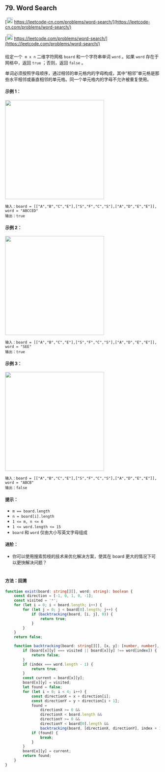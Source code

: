 ## 79. Word Search

[<img src="https://static.leetcode-cn.com/cn-mono-assets/production/assets/logo-dark-cn.c42314a8.svg" height="20" /> https://leetcode-cn.com/problems/word-search/](https://leetcode-cn.com/problems/word-search/)

[<img src="https://assets.leetcode.com/static_assets/public/webpack_bundles/images/logo-dark.e99485d9b.svg" height="20"/> https://leetcode.com/problems/word-search/](https://leetcode.com/problems/word-search/)

###

给定一个  `m x n` 二维字符网格 `board` 和一个字符串单词 `word` 。如果 `word` 存在于网格中，返回 `true` ；否则，返回 `false` 。

单词必须按照字母顺序，通过相邻的单元格内的字母构成，其中“相邻”单元格是那些水平相邻或垂直相邻的单元格。同一个单元格内的字母不允许被重复使用。

#### 示例 1：

<img src="https://assets.leetcode.com/uploads/2020/11/04/word2.jpg" width="322" />

```
输入：board = [["A","B","C","E"],["S","F","C","S"],["A","D","E","E"]], word = "ABCCED"
输出：true
```

#### 示例 2：

<img src="https://assets.leetcode.com/uploads/2020/11/04/word-1.jpg" width="322" />

```
输入：board = [["A","B","C","E"],["S","F","C","S"],["A","D","E","E"]], word = "SEE"
输出：true
```

#### 示例 3：

<img src="https://assets.leetcode.com/uploads/2020/10/15/word3.jpg"  width="322" />

```
输入：board = [["A","B","C","E"],["S","F","C","S"],["A","D","E","E"]], word = "ABCB"
输出：false
```

#### 提示：

-   `m == board.length`
-   `n = board[i].length`
-   `1 <= m, n <= 6`
-   `1 <= word.length <= 15`
-   `board` 和 `word` 仅由大小写英文字母组成

#### 进阶：

-   你可以使用搜索剪枝的技术来优化解决方案，使其在 board 更大的情况下可以更快解决问题？

#

#### 方法：回溯

```ts
function exist(board: string[][], word: string): boolean {
    const direction = [-1, 0, 1, 0, -1];
    const visited = '*';
    for (let i = 0; i < board.length; i++) {
        for (let j = 0; j < board[0].length; j++) {
            if (backtracking(board, [i, j], 0)) {
                return true;
            }
        }
    }
    return false;

    function backtracking(board: string[][], [x, y]: [number, number], index: number): boolean {
        if (board[x][y] === visited || board[x][y] !== word[index]) {
            return false;
        }
        if (index === word.length - 1) {
            return true;
        }
        const current = board[x][y];
        board[x][y] = visited;
        let found = false;
        for (let i = 0; i < 4; i++) {
            const directionX = x + direction[i];
            const directionY = y + direction[i + 1];
            found =
                directionX >= 0 &&
                directionX < board.length &&
                directionY >= 0 &&
                directionY < board[0].length &&
                backtracking(board, [directionX, directionY], index + 1);
            if (found) {
                break;
            }
        }
        board[x][y] = current;
        return found;
    }
}
```
